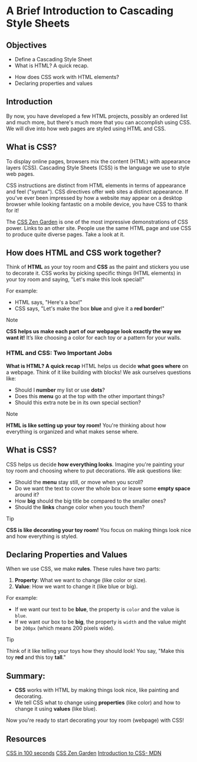 # A Brief Introduction to Cascading Style Sheets
## Objectives
* Define a Cascading Style Sheet
* What is HTML? A quick recap.
<!-- The repetition here is deliberate for them to understand -->
* How does CSS work with HTML elements?
* Declaring properties and values

## Introduction
By now, you have developed a few HTML projects, possibly an ordered list and much more, but there's much more that 
you can accomplish using CSS. We will dive into how web pages are styled using HTML and CSS.

## What is CSS?
To display online pages, browsers mix the content (HTML) with appearance layers (CSS). Cascading Style Sheets (CSS) is the language we use to style web pages.

CSS instructions are distinct from HTML elements in terms of appearance and feel ("syntax"). CSS directives offer web sites a distinct appearance. If you've ever been impressed by how a website may appear on a desktop browser while looking fantastic on a mobile device, you have CSS to thank for it!



The [CSS Zen Garden](https://www.csszengarden.com/) is one of the most impressive demonstrations of CSS power. Links to an other site. People use the same HTML page and use CSS to produce quite diverse pages. Take a look at it.
<!-- Open the website above and browse through a couple of designs during the lesson -->

## How does HTML and CSS work together?
Think of **HTML** as your toy room and **CSS** as the paint and stickers you use to decorate it. CSS works by picking specific things (HTML elements) in your toy room and saying, "Let's make this look special!"

For example:
- HTML says, "Here's a box!"
- CSS says, "Let's make the box **blue** and give it a **red border**!"

>[!note] 
>**CSS helps us make each part of our webpage look exactly the way we want it!** It’s like choosing a color for each toy or a pattern for your walls.


### HTML and CSS: Two Important Jobs

 **What is HTML? A quick recap**
HTML helps us decide **what goes where** on a webpage. Think of it like building with blocks! We ask ourselves questions like:
- Should I **number** my list or use **dots**?
- Does this **menu** go at the top with the other important things?
- Should this extra note be in its own special section?

> [!note] 
>**HTML is like setting up your toy room!** You're thinking about how everything is organized and what makes sense where.

## What is CSS?
CSS helps us decide **how everything looks**. Imagine you're painting your toy room and choosing where to put decorations. We ask questions like:
- Should the **menu** stay still, or move when you scroll?
- Do we want the text to cover the whole box or leave some **empty space** around it?
- How **big** should the big title be compared to the smaller ones?
- Should the **links** change color when you touch them?

> [!tip] 
>**CSS is like decorating your toy room!** You focus on making things look nice and how everything is styled.

## Declaring Properties and Values

When we use CSS, we make **rules**. These rules have two parts:
1. **Property**: What we want to change (like color or size).
2. **Value**: How we want to change it (like blue or big).

For example:
- If we want our text to be **blue**, the property is `color` and the value is `blue`.
- If we want our box to be **big**, the property is `width` and the value might be `200px` (which means 200 pixels wide).

> [!tip] 
>Think of it like telling your toys how they should look! You say, "Make this toy **red** and this toy **tall**."





## Summary:
- **CSS** works with HTML by making things look nice, like painting and decorating.
- We tell CSS what to change using **properties** (like color) and how to change it using **values** (like blue).

Now you're ready to start decorating your toy room (webpage) with CSS!

## Resources
<!--CSS in 100 seconds is for higher grades-->
[CSS in 100 seconds](https://www.youtube.com/watch?v=OEV8gMkCHXQ)
[CSS Zen Garden](https://www.csszengarden.com/)
[Introduction to CSS- MDN](https://developer.mozilla.org/en-US/docs/Learn/CSS/First_steps)


